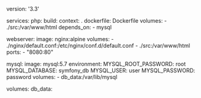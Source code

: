 version: '3.3'

services:
  php:
    build:
      context: .
      dockerfile: Dockerfile
    volumes:
      - ./src:/var/www/html
    depends_on:
      - mysql

  webserver:
    image: nginx:alpine
    volumes:
      - ./nginx/default.conf:/etc/nginx/conf.d/default.conf
      - ./src:/var/www/html
    ports:
      - "8080:80"

  mysql:
    image: mysql:5.7
    environment:
      MYSQL_ROOT_PASSWORD: root
      MYSQL_DATABASE: symfony_db
      MYSQL_USER: user
      MYSQL_PASSWORD: password
    volumes:
      - db_data:/var/lib/mysql

volumes:
  db_data:
